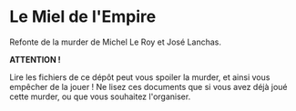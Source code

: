 Le Miel de l'Empire
===================

Refonte de la murder de Michel Le Roy et José Lanchas.

**ATTENTION !**

Lire les fichiers de ce dépôt peut vous spoiler la murder, et ainsi vous
empêcher de la jouer ! Ne lisez ces documents que si vous avez déjà joué cette
murder, ou que vous souhaitez l'organiser.

